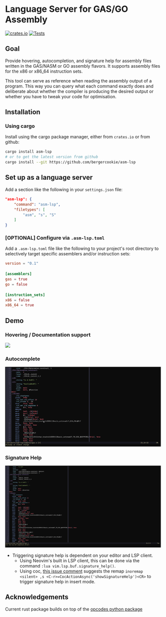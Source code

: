 # Language Server for GAS/GO Assembly

[![crates.io](https://img.shields.io/crates/v/asm-lsp.svg)](https://crates.io/crates/asm-lsp)
[![Tests](https://github.com/bergercookie/asm-lsp/actions/workflows/lint_and_test.yml/badge.svg)](https://github.com/bergercookie/asm-lsp/actions/workflows/lint_and_test.yml)

## Goal

Provide hovering, autocompletion, and signature help for assembly files written
in the GAS/NASM or GO assembly flavors. It supports assembly files for the x86
or x86_64 instruction sets.

This tool can serve as reference when reading the assembly output of a program.
This way you can query what each command exactly does and deliberate about
whether the compiler is producing the desired output or whether you have to
tweak your code for optimisation.

## Installation

### Using cargo

Install using the cargo package manager, either from `crates.io` or from github:

```bash
cargo install asm-lsp
# or to get the latest version from github
cargo install --git https://github.com/bergercookie/asm-lsp
```

## Set up as a language server

Add a section like the following in your `settings.json` file:

```json
"asm-lsp": {
    "command": "asm-lsp",
    "filetypes": [
        "asm", "s", "S"
    ]
}
```

### [OPTIONAL] Configure via `.asm-lsp.toml`

Add a `.asm-lsp.toml` file like the following to your project's root directory
to selectively target specific assemblers and/or instruction sets:

```toml
version = "0.1"

[assemblers]
gas = true
go = false

[instruction_sets]
x86 = false
x86_64 = true
```

## Demo

### Hovering / Documentation support

![](https://github.com/bergercookie/asm-lsp/blob/master/demo/hover.gif)

### Autocomplete

![](https://github.com/bergercookie/asm-lsp/blob/master/demo/autocomplete.gif)

### Signature Help

![](https://github.com/bergercookie/asm-lsp/blob/master/demo/signaturehelp.gif)

- Triggering signature help is dependent on your editor and LSP client.
  - Using Neovim's built in LSP client, this can be done via the command
    ``:lua vim.lsp.buf.signature_help()``.
  - Using coc, [this issue comment](https://github.com/neoclide/coc.nvim/issues/2656#issuecomment-845903417)
    suggests the remap ``inoremap <silent> ,s <C-r>=CocActionAsync('showSignatureHelp')<CR>``
    to trigger signature help in insert mode.

## Acknowledgements

Current rust package builds on top of the [opcodes python
package](https://github.com/Maratyszcza/Opcodes)
